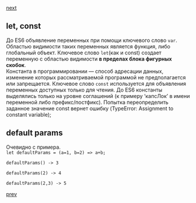 <a href="04.md">next</a>

<h2>let, const</h2>
<div>
До ES6 объявление переменных при помощи ключевого слово <code>var</code>.
Областью видимости таких переменных является функция, либо глобальный объект.
Ключевое слово <code>let</code>(как и const) создает переменную с областью видимости <strong>в пределах блока фигурных скобок</strong>.
</div>

<div>
Константа в программировании — способ адресации данных, изменение которых рассматриваемой программой не предполагается или запрещается.
Ключевое слово <code>const</code> используется для объявления переменных доступных только для чтения.
До ES6 константы выделялись только на уровне соглашений (к примеру ‘капсЛок’ в имени переменной либо префикс/постфикс).
Попытка переопределить заданное значение const вернет ошибку (TypeError: Assignment to constant variable);
</div>

<h2>default params</h2>
<div>
Очевидно с примера.

<code>
let defaultParams = (a=1, b=2) => a+b;
</code>

<code>
defaultParams() -> 3
</code>
<code>
defaultParams(2) -> 4
</code>
<code>
defaultParams(2,3) -> 5
</code>
</div>

<a href="02.md">prev</a>